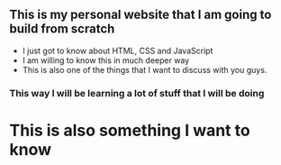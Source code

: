 ## This is my personal website that I am going to build from scratch
- I just got to know about HTML, CSS and JavaScript
- I am willing to know this in much deeper way
- This is also one of the things that I want to discuss with you guys.
### This way I will be learning a lot of stuff that I will be doing 
# This is also something I want to know 
